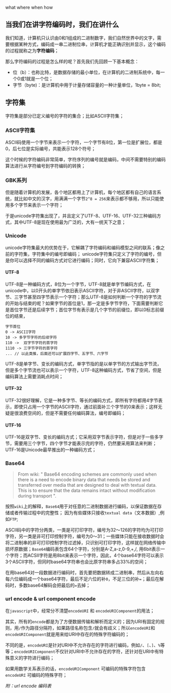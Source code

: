 what where when how

## 当我们在讲字符编码时，我们在讲什么
我们知道，计算机只认识由0和1组成的二进制数字，我们自然世界中的文字，需要根据某种方式，编码成一串二进制位串，计算机才能正确识别并显示，这个编码的过程就称之为**字符编码**；

那么字符编码的过程是怎么样的呢？首先我们先回顾一下基本概念：
  * 位（b）：也称比特，是数据存储的最小单位，在计算机的二进制系统中，每一个0或1就是一个位；
  * 字节（byte)：是计算机中用于计量存储容量的一种计量单位，1byte = 8bit;

## 字符集
字符集是部分已定义编号的字符的集合；比如ASCII字符集；

### ASCII字符集
ASCII码使用一个字节来表示一个字符，一个字节有8位，第一位是扩展位，都是0，后七位是实际编号，共能表示128个符号；

这个时候的字符编码非常简单，字符序列的编号就是编码，中间不需要特别的编码算法进行从字符编号到字符编码的转换；

### GBK系列

但是随着计算机的发展，各个地区都用上了计算机，每个地区都有自己的语言系统，就比如中文的汉字，用满满一个字节`2^8 = 256`来表示都不够用，所以只能使用多个字节来表示一个字符；

于是unicode字符集出现了，并且定义了UTF-8、UTF-16、UTF-32三种编码方式，其中UTF-8是现在使用最为广泛的，大有一统天下之意；

### Unicode

unicode字符集最大的优势在于，它解耦了字符编码和编码模型之间的联系；像之前的字符集，字符集中的编号即编码；
unicode字符集只定义了字符的编号，但是你可以选择不同的编码方式对它进行编码；同时，它向下兼容ASCII字符集；

#### UTF-8
UTF-8是一种编码方式，8位为一个字节，UTF-8就是单字节编码方式，在unicode中，以0开头的单字节依旧表示ASCII字符，对于非ASCII字符，以双字节、三字节甚至四字节表示一个字符；那么UTF-8是如何判断一个字符的字节流的开始与结束的呢？如果字节的首位是1，那一定是多字节字符，下面需要判断它是首位字节还是后续字节；首位字节有表示是几个字节的前缀位，即以0标志前缀位的结束，

```
字节首位
0 -> ASCII字符
10 -> 多字节字符的后续字符
110 ->  双字节字符的首字符
1110 -> 三字节字符的首字符
... // 以此类推，后面还可以扩展四字节、五字节、六字节
```

UTF-8是单字节、变长的编码方式，单字节指的是以单字节的方式输出字节流，但是多个字节流也可以表示一个字符，UTF-8这种编码方式，节省了空间，但是编码算法上需要消耗点时间；


#### UTF-32
UTF-32很好理解，它是一种多字节、等长的编码方式，即所有字符都用4字节表示，即使只占用一个字节的ASCII字符，通过前面补三个字节的0来表示；这样无疑是很浪费空间的，但是不需要任何编码算法，编号即编码；


#### UTF-16
UTF-16是双字节、变长的编码方式；它采用双字节表示字符，但是对于一些多字节，需要用三个字节，四个字节才能表示完的字符，仍然要采用算法来判断；UTF-16是Unicode最早推出的一种编码方式；


### Base64
> From wiki: " Base64 encoding schemes are commonly used when there is a need to encode binary data that needs be stored and transferred over media that are designed to deal with textual data. This is to ensure that the data remains intact without modification during transport ".

按照`wiki`上的解释，`Base64`用于对任意的二进制数据进行编码，以保证数据在存储或者传输过程中的完整性；
因为有些媒体只接收`textual data`（文本数据）,例如`FTP`;

ASCII码中的字符分两类，一类是可打印字符，编号为32～126的字符均为可打印字符，另一类是非可打印控制字符，编号为0～31；一些媒体只能在接收数据时会将二进制串的非可打印控制字符过滤掉，只识别可打印字符，这样就在网络传输中损坏原数据；`Base64`编码表包含64个字符，分别是A-Z,a-z,0-9,+,/, 用6bit表示一个字符；而ACSII字符是用8bit来表示一个字符，因此，4个base64字符可以表示3个ASCII字符，但同时base64字符串也会比原字符串多占33%的空间；

在用base64对一段数据进行编码时，首先要把数据转成二进制串，然后从左向右每六位编码成一个base64字符，最后不足六位的补`0`，不足三位的补`=`；最后在解码时，多数base64解码会把最后的`=`去掉；

### url encode & url component encode
在`javascript`中，经常分不清楚`encodeURI` 和 `encodeURIComponent`的用法；

其实，所有的`encode`都是为了方便数据传输和解析而定义的；因为URI有固定的规则，用`/`作为路径分隔符，如果路径名称包含`/`就会有歧义；所以`encodeURI`和`encodeURIComponent`就是用来给URI中存在的特殊字符编码的；

不同的是，`encodeURI`是针对URI中不允许存在的字符进行编码，例如`/`、`[`、`]`、`%`等等；`encodeURIComponent`不仅针对URI中不允许存在的字符，还针对在URI中有特殊意义的字符进行编码；

如果用数学关系表示的话，`encodeURIComponent` 可编码的特殊字符包含 `encodeURI` 可编码的特殊字符；

*附：url encode 编码表*
